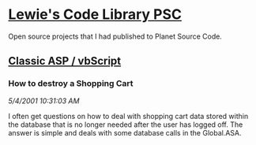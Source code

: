 # [Lewie's Code Library PSC](../../README.md)

Open source projects that I had published to Planet Source Code.

## [Classic ASP / vbScript](../README.md)

### How to destroy a Shopping Cart

*5/4/2001 10:31:03 AM*

I often get questions on how to deal with shopping cart data stored within the database that is no longer needed after the user has logged off. The answer is simple and deals with some database calls in the Global.ASA.



